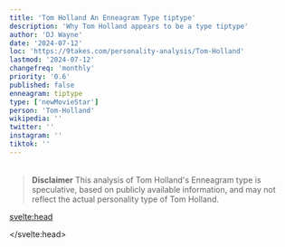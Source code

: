```yaml
---
title: 'Tom Holland An Enneagram Type tiptype'
description: 'Why Tom Holland appears to be a type tiptype'
author: 'DJ Wayne'
date: '2024-07-12'
loc: 'https://9takes.com/personality-analysis/Tom-Holland'
lastmod: '2024-07-12'
changefreq: 'monthly'
priority: '0.6'
published: false
enneagram: tiptype
type: ['newMovieStar']
person: 'Tom-Holland'
wikipedia: ''
twitter: ''
instagram: ''
tiktok: ''
---
```


<!--
    childhood and upbringing
    first big success
    style habits and quirks that relate to their personality type
    stressful moments in their life and how they handled them
    comfort- moments in their life where they are doing well and killing it
-->
<!-- // keywords:  -->

<script>
	// import  PopCard  from "$lib/components/atoms/PopCard.svelte";
import BlogPurpose from '$lib/components/blog/BlogPurpose.svelte'
</script>

<div
	style="display: flex;
    justify-content: center;
    margin: 1rem 0;
	"
>
	<!-- <PopCard
		image={`/types/tiptypes/${'Tom-Holland'}.webp`}
		enneagramType={tiptype}
		showIcon={false}
		displayText="Tom Holland"
		subtext=""
	/> -->
</div>

> **Disclaimer** This analysis of Tom Holland's Enneagram type is speculative, based on publicly available information, and may not reflect the actual personality type of Tom Holland.

<p class="firstLetter"></p>

<svelte:head>

<script type="application/ld+json">

</script>

</svelte:head>

<style lang="scss"></style>
